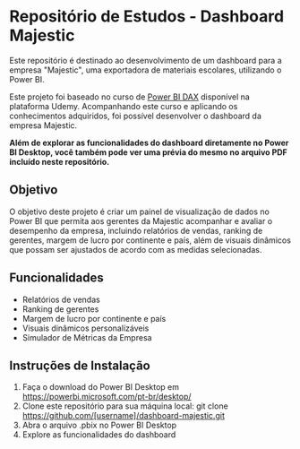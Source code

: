 # Repositório de Estudos - Dashboard Majestic


Este repositório é destinado ao desenvolvimento de um dashboard para a empresa "Majestic", uma exportadora de materiais escolares, utilizando o Power BI.

Este projeto foi baseado no curso de [Power BI DAX](https://www.udemy.com/course/powerbi-dax/learn/lecture/29012640?start=0#overview) disponível na plataforma Udemy. Acompanhando este curso e aplicando os conhecimentos adquiridos, foi possível desenvolver o dashboard da empresa Majestic.

**Além de explorar as funcionalidades do dashboard diretamente no Power BI Desktop, você também pode ver uma prévia do mesmo no arquivo PDF incluído neste repositório.**


## Objetivo

O objetivo deste projeto é criar um painel de visualização de dados no Power BI que permita aos gerentes da Majestic acompanhar e avaliar o desempenho da empresa, incluindo relatórios de vendas, ranking de gerentes, margem de lucro por continente e país, além de visuais dinâmicos que possam ser ajustados de acordo com as medidas selecionadas.

## Funcionalidades

* Relatórios de vendas
* Ranking de gerentes
* Margem de lucro por continente e país
* Visuais dinâmicos personalizáveis
* Simulador de Métricas da Empresa

## Instruções de Instalação

1. Faça o download do Power BI Desktop em https://powerbi.microsoft.com/pt-br/desktop/
2. Clone este repositório para sua máquina local: git clone https://github.com/[username]/dashboard-majestic.git
3. Abra o arquivo .pbix no Power BI Desktop
4. Explore as funcionalidades do dashboard

